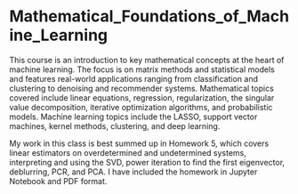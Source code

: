 # Mathematical_Foundations_of_Machine_Learning

This course is an introduction to key mathematical concepts at the heart of machine learning. The focus is on matrix methods and statistical models and features real-world applications ranging from classification and clustering to denoising and recommender systems. Mathematical topics covered include linear equations, regression, regularization, the singular value decomposition, iterative optimization algorithms, and probabilistic models. Machine learning topics include the LASSO, support vector machines, kernel methods, clustering, and deep learning.

My work in this class is best summed up in Homework 5, which covers linear estimators on overdetermined and undetermined systems, interpreting and using the SVD, power iteration to find the first eigenvector, deblurring, PCR, and PCA. I have included the homework in Jupyter Notebook and PDF format.